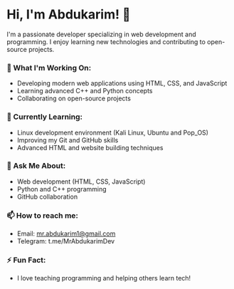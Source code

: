 # Hi, I'm Abdukarim! 👋

I'm a passionate developer specializing in web development and programming. I enjoy learning new technologies and contributing to open-source projects.

### 🔭 What I'm Working On:
- Developing modern web applications using HTML, CSS, and JavaScript
- Learning advanced C++ and Python concepts
- Collaborating on open-source projects

### 🌱 Currently Learning:
- Linux development environment (Kali Linux, Ubuntu and Pop_OS)
- Improving my Git and GitHub skills
- Advanced HTML and website building techniques

### 💬 Ask Me About:
- Web development (HTML, CSS, JavaScript)
- Python and C++ programming
- GitHub collaboration

### 📫 How to reach me:
- Email: mr.abdukarim1@gmail.com
- Telegram: t.me/MrAbdukarimDev

### ⚡ Fun Fact:
- I love teaching programming and helping others learn tech!
